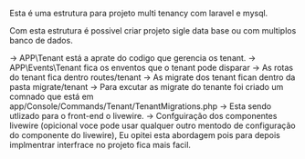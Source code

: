 

Esta é uma estrutura para projeto multi tenancy com laravel e mysql.

Com esta estrutura é possivel criar projeto sigle data base ou com multiplos banco de dados.

-> APP\Tenant está a aprate do codigo que gerencia os tenant.
-> APP\Events\Tenant fica os enventos que o tenant pode disparar
-> As rotas do tenant fica dentro routes/tenant
-> As migrate dos tenant fican dentro da pasta migrate/tenant
-> Para excutar as migrate do tenante foi criado um comnado que está em app/Console/Commands/Tenant/TenantMigrations.php 
-> Esta sendo utlizado para o front-end o livewire.
-> Confguiração dos componentes livewire (opicional voce pode usar qualquer outro mentodo de configuração do componente do livewire), Eu opitei esta abordagem pois para depois implmentrar interfrace no projeto fica mais facil.

